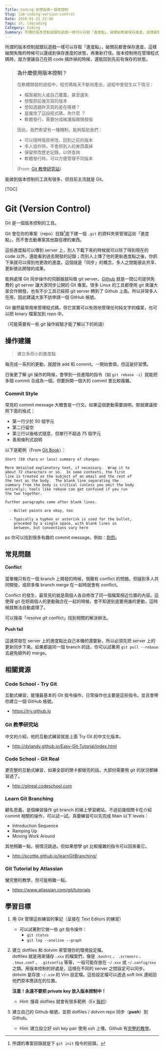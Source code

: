 ```yaml
---
Title: Coding 初學指南－版本控制
Slug: lab-coding-version-control
Date: 2016-01-21 22:40
Tags: zh, labcoding
Category: Coding 
Summary: 所謂的版本控制就跟玩遊戲一樣可以存取「進度點」，破關前都會保存進度，這樣破關失敗的時候可以還成到保存進度的狀態，再重新打怪。版本控制用在管理程式碼時，就方便讓自己在把 code 搞炸掉的時候，還能回到先前有保存的狀態。
---
```


所謂的版本控制就跟玩遊戲一樣可以存取「進度點」，破關前都會保存進度，這樣破關失敗的時候可以還成到保存進度的狀態，再重新打怪。版本控制用在管理程式碼時，就方便讓自己在把 code 搞炸掉的時候，還能回到先前有保存的狀態。

> ### 為什麼使用版本控制？
> 在軟體開發的過程中，程式碼每天不斷地產出，過程中會發生以下情況：
>
> - 檔案被別人或自己覆蓋，甚至遺失
> - 想復原前幾天寫的版本
> - 想知道跟昨天寫的差在哪裡？
> - 是誰改了這段程式碼，為什麼 ？
> - 軟體發行，需要分成維護版跟開發版

> 因此，我們希望有一種機制，能夠幫助我們：
>
> - 可以隨時復原修改，回到之前的版本
> - 多人協作時，不會把別人的東西蓋掉
> - 保留修改歷史記錄，以供查詢
> - 軟體發行時，可以方便管理不同版本
>
> (From: [Git 教學研究站](http://dylandy.github.io/Easy-Git-Tutorial/))

能做到版本控制的工具有很多，但目前主流就是 Git。

[TOC]


# Git (Version Control)

Git 是一個版本控制的工具。

Git 會在你的專案（repo）目錄[^註1]底下建一個 `.git` 的資料夾來管理這些「進度點」，而不會去動專案其他路徑裡的東西。

這些進度點可以傳到 server 上，別人下載下來的時候就可以除了得到現在的 code 以外，還能看到過去開發的記錄；而別人上傳了他的更新進度點之後，你抓下來就可以得到他更改的進度。這個就是「同步」的概念，多人之間能彼此共享、更新彼此開發的成果。

能夠處理 Git 同步操作的伺服器就叫做 git server。[Github] 就是一間公司提供免費的 git server 讓大家同步公開的 Git 專案。很多 Linux 的工具都使用 git 來讓大家合作開發，也有不少工具已經把 git server 轉到了 Github 上面。所以非常多人在用，因此建議大家不妨申請一個 GitHub 帳號。

[^註1]: 所謂的專案目錄就是下 `git init` 指令的目錄。

Git 雖然最常用來管理程式碼，但它其實可以有效地管理任何純文字的檔案，也可以把 binary  檔案加到 repo 中。
 
[GitHub]: https://github.com/

（可能需要有一些 git 操作經驗才能了解以下的術語）

## 操作建議

> 建立多而小的進度點

每完成一系列的更動，就趕快 add 和 commit。一開始會煩，但這是好習慣。

日後更了解 git 操作的時候，會學到一些進階的指令（如 `git rebase -i`）就能把多個 commit 合成為一個。但要拆開一個大的 commit 會比較複雜。


### Commit Style

常見的 commit message 大概會是一行文。如果這個更動需要說明，那就建議按照下面的格式：

- 第一行少於 50 個字元
- 第二行留空
- 第三行以後格式隨意，但單行不超過 75 個字元
- 善用條列式說明

以下是範例（From [Git Book](http://git-scm.com/book/ch5-2.html)）：

```
Short (50 chars or less) summary of changes

More detailed explanatory text, if necessary.  Wrap it to
about 72 characters or so.  In some contexts, the first
line is treated as the subject of an email and the rest of
the text as the body.  The blank line separating the
summary from the body is critical (unless you omit the body
entirely); tools like rebase can get confused if you run
the two together.

Further paragraphs come after blank lines.

  - Bullet points are okay, too

  - Typically a hyphen or asterisk is used for the bullet,
    preceded by a single space, with blank lines in
    between, but conventions vary here
```

ps 你可以找到很多有趣的 commit message。例如：[抱怨][commit-log-last-night]。

[commit-log-last-night]: http://www.commitlogsfromlastnight.com/


## 常見問題

#### Conflict

當單機只有在一個 branch 上開發的時候，很難有 conflict 的問題。但碰到多人共同開發，或把多條 branch merge 在一起時就會有 conflict。

Conflict 的發生，最常見的就是兩個人各自修改了同一個檔案相近位置的內容。這使得 git 在把兩個人的更動融合在一起的時候，會不知道到底要用誰的更動，這時候就無法自動處理了。

可以搜尋「resolve git conflict」找到相關的解決辦法。


#### Push fail

這通常發在 server 上的進度點比自己本機的還要新，所以必須先把 server 上的更新同步下來。如果都是同一個 branch 的話，你可以試著用 `git pull --rebase` 去避免額外的 merge。



## 相關資源

### Code School - Try Git

互動式練習，能懂最基本的 Git 指令操作，日常操作也主要是這些指令。並且會帶你建立一個 GitHub 帳號。

- <https://try.github.io>

### Git 教學研究站
中文的介紹，他的互動式練習就是上面 Try Git 的中文化版本。

- <http://dylandy.github.io/Easy-Git-Tutorial/index.html>


### Code School - Git Real
更完整的互動式練習，如果全部的關卡都做完的話，大部份需要用 git 的狀況都練習過了。

- <http://gitreal.codeschool.com>

### Learn Git Branching

顧名思義，是個練習操作 git branch 的線上學習網站。不過前幾個關卡在介紹 commit 相關的操作，可以試一試。真要練習可以先完成 Main 以下 levels：

- Introduction Sequence
- Ramping Up
- Moving Work Around

其他稍難一點，視情況跳過。但如果想學 git 比較複雜的指令可以回來看它。

- <http://pcottle.github.io/learnGitBranching/>


### Git Tutorial by Atlassian

蠻完整的教學，但可能稍難一點。

- <https://www.atlassian.com/git/tutorials>


## 學習目標

1. 用 Git 管理這些練習的筆記（呈接在 Text Editors 的練習）
    - 可以試著對它做一些 git 指令操作：
        - `git status`
        - `git log --oneline --graph`

2. 建立 dotfiles 和 dotvim 來管理你的環境設定檔。<br>
   dotfiles 就是用來儲存 `.xxx` 的檔案們，像是 `.bashrc` 、 `.screenrc` 、 `.tmux.conf` 、 `.gitconfig` 等等，一般可能存放在 `~/.xxx` 或 `~/.config/xxx` 之類。用版本控制的好處是，這樣在不同的 server 之間設定可以同步。<br>
   dotvim 是存放 `~/.vim` 的 Vim 設定檔。這些設定檔可以透過 soft link 連結回他們原本應該在的位置。

    **注意！永遠不要把 private key 放入版本控制中！** 
     
    - Hint: 搜尋 dotfiles 就會有很多範例（Ex [我的][my-dotfiles]）

3. 建立自己的 Github 帳號，並把 dotfiles / dotvim repo 同步（**push**）到Github。

    - Hint: 建立設立好 ssh key pair 使用 ssh 上傳。Github 有[完整的教學][github-sshkey]。

[my-dotfiles]: https://github.com/ccwang002/dotfiles
[github-sshkey]: https://help.github.com/articles/generating-ssh-keys/
